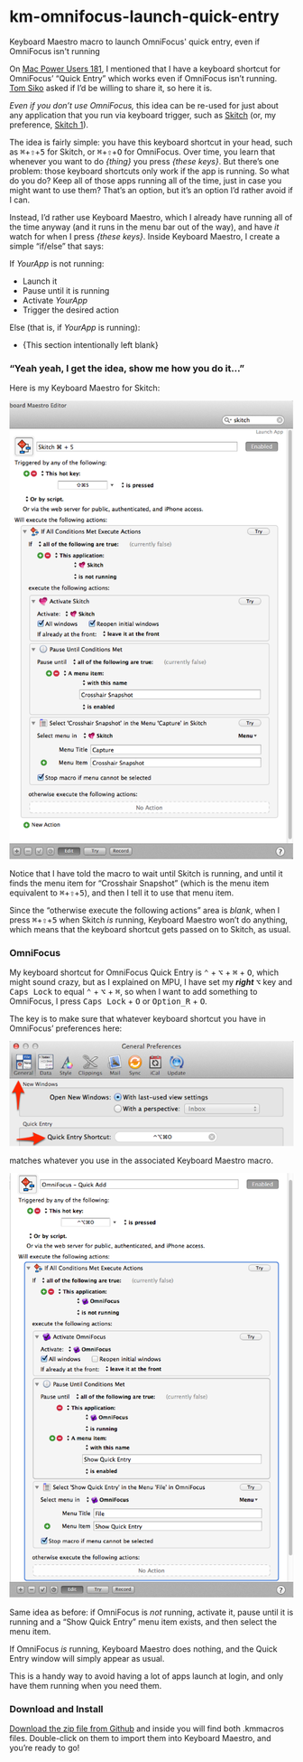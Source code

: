 km-omnifocus-launch-quick-entry
===============================

Keyboard Maestro macro to launch OmniFocus' quick entry, even if OmniFocus isn't running

On [Mac Power Users 181](http://www.macpowerusers.com/2014/03/09/mac-power-users-181-automation-workflows-with-tj-luoma/), I mentioned that I have a keyboard shortcut for OmniFocus’ “Quick Entry” which works even if OmniFocus isn’t running. [Tom Siko](https://twitter.com/tcsiko/status/443803903818072064) asked if I’d be willing to share it, so here it is.

*Even if you don’t use OmniFocus,* this idea can be re-used for just about any application that you run via keyboard trigger, such as [Skitch](http://evernote.com/skitch/) (or, my preference, [Skitch 1](http://evernote.com/download/get.php?file=SkitchMac_v1)).

The idea is fairly simple: you have this keyboard shortcut in your head, such as <kbd>⌘</kbd>+<kbd>⇧</kbd>+<kbd>5</kbd> for Skitch, or <kbd>⌘</kbd>+<kbd>⇧</kbd>+<kbd>O</kbd> for OmniFocus. Over time, you learn that whenever you want to do *{thing}* you press *{these keys}*. But there’s one problem: those keyboard shortcuts only work if the app is running. So what do you do? Keep all of those apps running all of the time, just in case you might want to use them? That’s an option, but it’s an option I’d rather avoid if I can.

Instead, I’d rather use Keyboard Maestro, which I already have running all of the time anyway (and it runs in the menu bar out of the way), and have *it* watch for when I press *{these keys}*. Inside Keyboard Maestro, I create a simple “if/else” that says:

If _YourApp_ is not running:

*	Launch it
*	Pause until it is running
* 	Activate _YourApp_
* 	Trigger the desired action

Else (that is, if _YourApp_ is running):

* 	{This section intentionally left blank}
 	
### “Yeah yeah, I get the idea, show me how you do it…”

Here is my Keyboard Maestro for Skitch:

![](img/km-skitch.png)

Notice that I have told the macro to wait until Skitch is running, and until it finds the menu item for “Crosshair Snapshot” (which is the menu item equivalent to <kbd>⌘</kbd>+<kbd>⇧</kbd>+<kbd>5</kbd>), and then I tell it to use that menu item.

Since the “otherwise execute the following actions” area is _blank_, when I press <kbd>⌘</kbd>+<kbd>⇧</kbd>+<kbd>5</kbd> when Skitch _is_ running, Keyboard Maestro won’t do anything, which means that the keyboard shortcut gets passed on to Skitch, as usual.

### OmniFocus ###

My keyboard shortcut for OmniFocus Quick Entry is <kbd>⌃</kbd> + <kbd>⌥</kbd>  + <kbd>⌘</kbd> + <kbd>O</kbd>, which might sound crazy, but as I explained on MPU, I have set my ***right*** <kbd>⌥</kbd>  key and <kbd>Caps Lock</kbd> to equal <kbd>⌃</kbd> + <kbd>⌥</kbd>  + <kbd>⌘</kbd>, so when I want to add something to OmniFocus, I press <kbd>Caps Lock</kbd> + <kbd>O</kbd> or <kbd>Option_R</kbd> + <kbd>O</kbd>.

The key is to make sure that whatever keyboard shortcut you have in OmniFocus’ preferences here:

![](img/OmniFocus-Quick-Entry-Shortcut.png)

matches whatever you use in the associated Keyboard Maestro macro.

![](img/km-omnifocus.png)

Same idea as before: if OmniFocus is _not_ running, activate it, pause until it is running and a “Show Quick Entry” menu item exists, and then select the menu item.

If OmniFocus _is_ running, Keyboard Maestro does nothing, and the Quick Entry window will simply appear as usual.

This is a handy way to avoid having a lot of apps launch at login, and only have them running when you need them.

### Download and Install ###

[Download the zip file from Github](https://github.com/tjluoma/km-omnifocus-launch-quick-entry/archive/master.zip) and inside you will find both .kmmacros files. Double-click on them to import them into Keyboard Maestro, and you’re ready to go!
